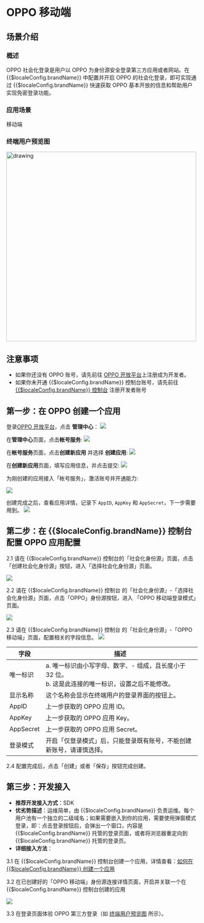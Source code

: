 # OPPO 移动端

<LastUpdated />

## 场景介绍

### 概述

OPPO 社会化登录是用户以 OPPO 为身份源安全登录第三方应用或者网站。在 {{$localeConfig.brandName}} 中配置并开启 OPPO 的社会化登录，即可实现通过 {{$localeConfig.brandName}} 快速获取 OPPO 基本开放的信息和帮助用户实现免密登录功能。

### 应用场景

移动端

### 终端用户预览图

<img src="./images/oppo_1.png" alt="drawing" width="500"/>

## 注意事项

- 如果你还没有 OPPO 账号，请先前往 [OPPO 开放平台](https://open.oppomobile.com/)上注册成为开发者。
- 如果你未开通 {{$localeConfig.brandName}} 控制台账号，请先前往 [{{$localeConfig.brandName}} 控制台](https://authing.cn/) 注册开发者账号

## 第一步：在 OPPO 创建一个应用

登录[OPPO 开放平台](https://open.oppomobile.com/)，点击 **管理中心**：
![](./images/open-manage-center-1.png)

在**管理中心**页面，点击**帐号服务**:
![](./images/open-account-1.png)

在**帐号服务**页面，点击**创建新应用** 并选择 **创建应用**:
![](./images/apply-account-1.png)

在**创建新应用**页面，填写应用信息，并点击提交:
![](./images/create-client-1.png)

为刚创建的应用接入「帐号服务」，激活账号并开通能力:

![](./images/create-client-2.png)

创建完成之后，查看应用详情，记录下 `AppID`, `AppKey` 和 `AppSecret`，下一步需要用到。
![](./images/get-client-info.png)

## 第二步：在 {{$localeConfig.brandName}} 控制台配置 OPPO 应用配置

2.1 请在 {{$localeConfig.brandName}} 控制台的「社会化身份源」页面，点击「创建社会化身份源」按钮，进入「选择社会化身份源」页面。

![](./images/create-social-idp.png)

2.2 请在  {{$localeConfig.brandName}}  控制台 的「社会化身份源」-「选择社会化身份源」页面，点击「OPPO」身份源按钮，进入 「OPPO 移动端登录模式」页面。

![](./images/add-app-1.png)

2.3 请在  {{$localeConfig.brandName}}  控制台 的「社会化身份源」-「OPPO 移动端」页面，配置相关的字段信息。
![](./images/add-app-2.png)

| 字段        | 描述                                                            |
|-----------|---------------------------------------------------------------|
| 唯一标识      | a. 唯一标识由小写字母、数字、- 组成，且长度小于 32 位。<br />b. 这是此连接的唯一标识，设置之后不能修改。 |
| 显示名称      | 这个名称会显示在终端用户的登录界面的按钮上。                                        |
| AppID     | 上一步获取的 OPPO 应用 ID。                                            |
| AppKey    | 上一步获取的 OPPO 应用 Key。                                           |
| AppSecret | 上一步获取的 OPPO 应用 Secret。                                        |
| 登录模式      | 开启「仅登录模式」后，只能登录既有账号，不能创建新账号，请谨慎选择。                            |

2.4 配置完成后，点击「创建」或者「保存」按钮完成创建。

## 第三步：开发接入

- **推荐开发接入方式**：SDK
- **优劣势描述**：运维简单，由 {{$localeConfig.brandName}} 负责运维。每个用户池有一个独立的二级域名；如果需要嵌入到你的应用，需要使用弹窗模式登录，即：点击登录按钮后，会弹出一个窗口，内容是 {{$localeConfig.brandName}} 托管的登录页面，或者将浏览器重定向到 {{$localeConfig.brandName}} 托管的登录页。
- **详细接入方法**：

3.1 在 {{$localeConfig.brandName}} 控制台创建一个应用，详情查看：[如何在 {{$localeConfig.brandName}} 创建一个应用](/guides/app-new/create-app/create-app.md)

3.2 在已创建好的「OPPO 移动端」身份源连接详情页面，开启并关联一个在 {{$localeConfig.brandName}} 控制台创建的应用

![](./images/connect-app.png)

3.3 在登录页面体验 OPPO 第三方登录（如 [终端用户预览图](#终端用户预览图) 所示）。

